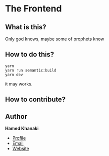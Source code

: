 # The Frontend

## What is this?

Only god knows, maybe some of prophets know

## How to do this?

```
yarn
yarn run semantic:build
yarn dev
```

it may works.

## How to contribute?


## Author

**Hamed Khanaki**

- [Profile](https://github.com/HamedKh99 "Hamed Khanaki")
- [Email](mailto:goo.hamedacc@gmail.com?subject=Hi "Hi!")
- [Website](https://sotoon.ir "Welcome")
